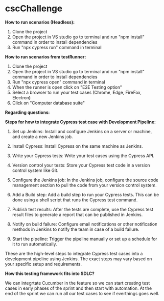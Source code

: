 # cscChallenge

**How to run scenarios (Headless):**
1. Clone the project
2. Open the project in VS studio go to terminal and run "npm install" command in order to install dependencies
3. Run "npx cypress run" command in terminal

**How to run scenarios from testRunner:**
1. Clone the project
2. Open the project in VS studio go to terminal and run "npm install" command in order to install dependencies
3. Run "npx cypress open" command in terminal
4. When the runner is open click on "E2E Testing option"
5. Select a browser to run your test cases (Chrome, Edge, FireFox, Electron)
6. Click on "Computer database suite"


**Regarding questions:**

**Steps for how to integrate Cypress test case with Development Pipeline:**

1. Set up Jenkins: Install and configure Jenkins on a server or machine, and create a new Jenkins job.

2. Install Cypress: Install Cypress on the same machine as Jenkins.

3. Write your Cypress tests: Write your test cases using the Cypress API.

4. Version control your tests: Store your Cypress test code in a version control system like Git.

5. Configure the Jenkins job: In the Jenkins job, configure the source code management section to pull the code from your version control system.

6. Add a Build step: Add a build step to run your Cypress tests. This can be done using a shell script that runs the Cypress test command.

7. Publish test results: After the tests are complete, use the Cypress test result files to generate a report that can be published in Jenkins.

8. Notify on build failure: Configure email notifications or other notification methods in Jenkins to notify the team in case of a build failure.

9. Start the pipeline: Trigger the pipeline manually or set up a schedule for it to run automatically.

These are the high-level steps to integrate Cypress test cases into a development pipeline using Jenkins. The exact steps may vary based on your specific setup and requirements.


**How this testing framework fits into SDLC?**

We can integrtate Cucumber in the feature so we can start creating test cases in early phases of the sprint and then start with automation. At the end of the sprint we can run all our test
cases to see if everthings goes well.
